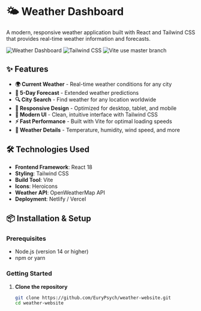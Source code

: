 # 🌤️ Weather Dashboard

A modern, responsive weather application built with React and Tailwind CSS that provides real-time weather information and forecasts.

![Weather Dashboard](https://img.shields.io/badge/React-18.2.0-blue) ![Tailwind CSS](https://img.shields.io/badge/Tailwind-CSS-38B2AC) ![Vite](https://img.shields.io/badge/Build-Vite-646CFF)
use master branch
## ✨ Features

- **🌍 Current Weather** - Real-time weather conditions for any city
- **📅 5-Day Forecast** - Extended weather predictions
- **🔍 City Search** - Find weather for any location worldwide
- **📱 Responsive Design** - Optimized for desktop, tablet, and mobile
- **🎨 Modern UI** - Clean, intuitive interface with Tailwind CSS
- **⚡ Fast Performance** - Built with Vite for optimal loading speeds
- **🌙 Weather Details** - Temperature, humidity, wind speed, and more


## 🛠️ Technologies Used

- **Frontend Framework**: React 18
- **Styling**: Tailwind CSS
- **Build Tool**: Vite
- **Icons**: Heroicons
- **Weather API**: OpenWeatherMap API
- **Deployment**: Netlify / Vercel

## 📦 Installation & Setup

### Prerequisites
- Node.js (version 14 or higher)
- npm or yarn

### Getting Started

1. **Clone the repository**
   ```bash
   git clone https://github.com/EuryPsych/weather-website.git
   cd weather-website
